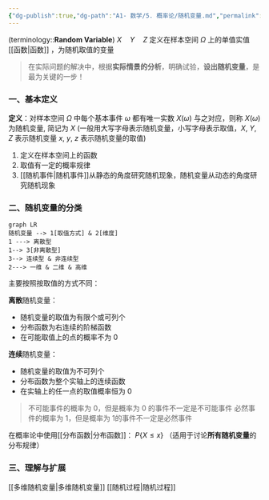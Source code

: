 ```yaml
---
{"dg-publish":true,"dg-path":"A1- 数学/5. 概率论/随机变量.md","permalink":"/A1- 数学/5. 概率论/随机变量/","dgPassFrontmatter":true,"noteIcon":"","created":"2024-10-08T17:04:59.000+08:00","updated":"2025-06-30T22:34:36.050+08:00"}
---
```


(terminology::**Random Variable**)   $X\quad Y\quad Z$ 
定义在样本空间 $\Omega$ 上的单值实值[[函数\|函数]] ，为随机取值的变量
> 在实际问题的解决中，根据**实际情景的分析**，明确试验，**设出随机变量**，是最为关键的一步！
### 一、基本定义
**定义**：对样本空间 $\Omega$ 中每个基本事件 $\omega$ 都有唯一实数 $X(\omega)$ 与之对应，则称 $X(\omega)$ 为随机变量, 简记为 $X$  (一般用大写字母表示随机变量，小写字母表示取值，$X$, $Y$, $Z$ 表示随机变量    $x$, $y$, $z$ 表示随机变量的取值)

1. 定义在样本空间上的函数
2. 取值有一定的概率规律
3. [[随机事件\|随机事件]]从静态的角度研究随机现象，随机变量从动态的角度研究随机现象

### 二、随机变量的分类
```mermaid
graph LR
随机变量 --> 1[取值方式] & 2[维度]
1 ---> 离散型 
1--> 3[非离散型]
3--> 连续型 & 非连续型
2---> 一维 & 二维 & 高维
```

主要按照按取值的方式不同：

**离散**随机变量：
- 随机变量的取值为有限个或可列个
- 分布函数为右连续的阶梯函数
- 在可能取值上的点的概率不为 0

**连续**随机变量：
- 随机变量的取值为不可列个
- 分布函数为整个实轴上的连续函数
- 在实轴上的任一点的取值概率恒为 0

>不可能事件的概率为 0，但是概率为 0 的事件不一定是不可能事件
>必然事件的概率为 1，但是概率为 1的事件不一定是必然事件


在概率论中使用[[分布函数\|分布函数]]： $P\left\{X\leq x \right\}$  （适用于讨论**所有随机变量**的分布规律）
### 三、理解与扩展
[[多维随机变量\|多维随机变量]]
[[随机过程\|随机过程]]

